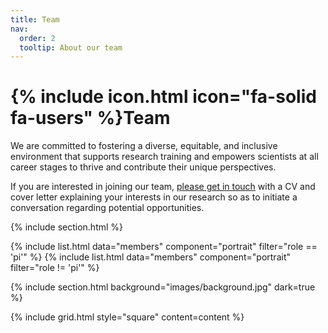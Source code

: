 ```yaml
---
title: Team
nav:
  order: 2
  tooltip: About our team
---
```


# {% include icon.html icon="fa-solid fa-users" %}Team

We are committed to fostering a diverse, equitable, and inclusive environment that supports research training and empowers scientists at all career stages to thrive and contribute their unique perspectives.

If you are interested in joining our team, [please get in touch](https://themontilab.github.io/theMontilab/contact/) with a CV and cover letter explaining your interests in our research so as to initiate a conversation regarding potential opportunities.

{% include section.html %}

{% include list.html data="members" component="portrait" filter="role == 'pi'" %}
{% include list.html data="members" component="portrait" filter="role != 'pi'" %}

{% include section.html background="images/background.jpg" dark=true %}

{% include grid.html style="square" content=content %}
